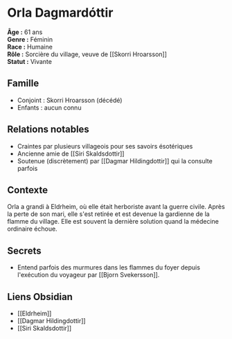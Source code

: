 # Orla Dagmardóttir

**Âge :** 61 ans  
**Genre :** Féminin  
**Race :** Humaine  
**Rôle :** Sorcière du village, veuve de [[Skorri Hroarsson]]  
**Statut :** Vivante

## Famille
- Conjoint : Skorri Hroarsson (décédé)
- Enfants : aucun connu

## Relations notables
- Craintes par plusieurs villageois pour ses savoirs ésotériques
- Ancienne amie de [[Siri Skaldsdottir]]
- Soutenue (discrètement) par [[Dagmar Hildingdottir]] qui la consulte parfois

## Contexte
Orla a grandi à Eldrheim, où elle était herboriste avant la guerre civile. Après la perte de son mari, elle s'est retirée et est devenue la gardienne de la flamme du village. Elle est souvent la dernière solution quand la médecine ordinaire échoue.

## Secrets
- Entend parfois des murmures dans les flammes du foyer depuis l'exécution du voyageur par [[Bjorn Svekersson]].

## Liens Obsidian
- [[Eldrheim]]
- [[Dagmar Hildingdottir]]
- [[Siri Skaldsdottir]]
